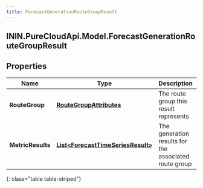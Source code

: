 ```yaml
---
title: ForecastGenerationRouteGroupResult
---
```

## ININ.PureCloudApi.Model.ForecastGenerationRouteGroupResult

## Properties

|Name | Type | Description | Notes|
|------------ | ------------- | ------------- | -------------|
| **RouteGroup** | [**RouteGroupAttributes**](RouteGroupAttributes.html) | The route group this result represents | [optional] |
| **MetricResults** | [**List&lt;ForecastTimeSeriesResult&gt;**](ForecastTimeSeriesResult.html) | The generation results for the associated route group | [optional] |
{: class="table table-striped"}


